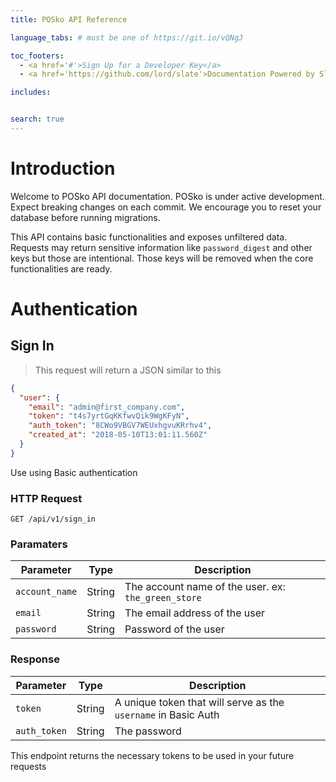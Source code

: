 ```yaml
---
title: POSko API Reference

language_tabs: # must be one of https://git.io/vQNgJ

toc_footers:
  - <a href='#'>Sign Up for a Developer Key</a>
  - <a href='https://github.com/lord/slate'>Documentation Powered by Slate</a>

includes:


search: true
---
```


# Introduction

Welcome to POSko API documentation. POSko is under active development. Expect
breaking changes on each commit. We encourage you to reset your database before
running migrations.

This API contains basic functionalities and exposes unfiltered data. Requests may
return sensitive information like ```password_digest``` and other keys but those
are intentional. Those keys will be removed when the core functionalities are ready.

# Authentication

## Sign In

> This request will return a JSON similar to this

```json
{
  "user": {
    "email": "admin@first_company.com",
    "token": "t4s7yrtGqKKfwvQik9WgKFyN",
    "auth_token": "8CWo9VBGV7WEUxhgvuKRrhv4",
    "created_at": "2018-05-10T13:01:11.560Z"
  }
}
```
Use using Basic authentication

### HTTP Request


`GET /api/v1/sign_in`

### Paramaters


Parameter | Type    | Description
--------- | ------- | -----------
`account_name` | String  | The account name of the user. ex: ```the_green_store```
`email`        | String  | The email address of the user
`password`     | String  | Password of the user


### Response

Parameter | Type    | Description
--------- | ------- | -----------
`token`       | String  | A unique token that will serve as the `username` in Basic Auth
`auth_token`  | String  | The password



This endpoint returns the necessary tokens to be used in your future requests
